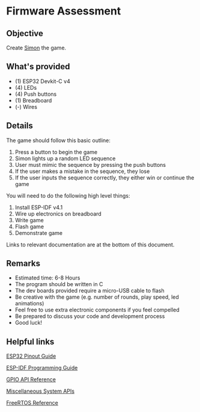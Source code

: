 # Firmware Assessment

## Objective

Create [Simon](https://en.wikipedia.org/wiki/Simon_(game)) the game.

## What's provided

- (1) ESP32 Devkit-C v4
- (4) LEDs
- (4) Push buttons
- (1) Breadboard
- (-) Wires

## Details

The game should follow this basic outline:

1) Press a button to begin the game
2) Simon lights up a random LED sequence
3) User must mimic the sequence by pressing the push buttons
4) If the user makes a mistake in the sequence, they lose
5) If the user inputs the sequence correctly, they either win or continue the game

You will need to do the following high level things:

1) Install ESP-IDF v4.1
2) Wire up electronics on breadboard
3) Write game
4) Flash game
5) Demonstrate game

Links to relevant documentation are at the bottom of this document.

## Remarks

- Estimated time: 6-8 Hours
- The program should be written in C
- The dev boards provided require a micro-USB cable to flash
- Be creative with the game (e.g. number of rounds, play speed, led animations)
- Feel free to use extra electronic components if you feel compelled
- Be prepared to discuss your code and development process
- Good luck!

## Helpful links

[ESP32 Pinout Guide](https://randomnerdtutorials.com/esp32-pinout-reference-gpios/)

[ESP-IDF Programming Guide](https://docs.espressif.com/projects/esp-idf/en/release-v4.1/index.html)

[GPIO API Reference](https://docs.espressif.com/projects/esp-idf/en/release-v4.1/api-reference/peripherals/gpio.html)

[Miscellaneous System APIs](https://docs.espressif.com/projects/esp-idf/en/release-v4.1/api-reference/system/system.html)

[FreeRTOS Reference](https://docs.espressif.com/projects/esp-idf/en/release-v4.1/api-reference/system/freertos.html)
